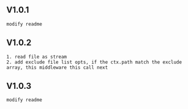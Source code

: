   ## V1.0.1 
    modify readme
  ## V1.0.2
    1. read file as stream
    2. add exclude file list opts, if the ctx.path match the exclude array, this middleware this call next
  ## V1.0.3
    modify readme